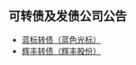 ## 可转债及发债公司公告

* [蓝标转债（蓝色光标）](http://data.eastmoney.com/notices/stock/300058.html)
* [辉丰转债（辉丰股份）](http://data.eastmoney.com/notices/stock/002496.html)

